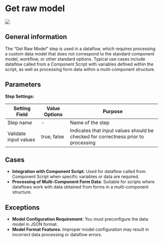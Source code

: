 # Get raw model

![](../../assets/images/app-development/get-raw-model.png)

## General information
The “Get Raw Model” step is used in a dataflow, which requires processing a custom data model that does not correspond to the standard component model, workflow, or other standard options. Typical use cases include dataflow called from a Component Script with variables defined within the script, as well as processing form data within a multi-component structure.

## Parameters
**Step Settings:**

| Setting Field        | Value Options | Purpose |
|-----------------------|-------------------|------------|
| Step name             | -                 | Name of the step |
| Validate input values | true, false       | Indicates that input values should be checked for correctness prior to processing |

## Cases
- **Integration with Component Script**: Used for dataflow called from Component Script when specific variables or data are required.
- **Processing of Multi-Component Form Data**: Suitable for scripts where dataflows work with data obtained from forms in a multi-component structure.

## Exceptions
- **Model Configuration Requirement**: You must preconfigure the data model in JSON format.
- **Model Format Features**: Improper model configuration may result in incorrect data processing or dataflow errors.
